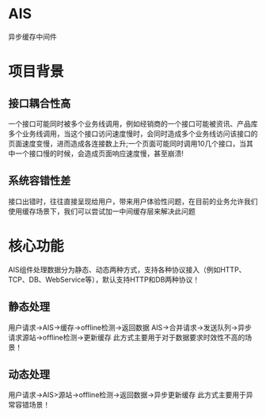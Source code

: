 # AIS
异步缓存中间件
# 项目背景
## 接口耦合性高
   一个接口可能同时被多个业务线调用，例如经销商的一个接口可能被资讯、产品库多个业务线调用，当这个接口访问速度慢时，会同时造成多个业务线访问该接口的页面速度变慢，进而造成各连接数上升;一个页面可能同时调用10几个接口，当其中一个接口慢的时候，会造成页面响应速度慢，甚至崩溃!
## 系统容错性差
   接口出错时，往往直接呈现给用户，带来用户体验性问题，在目前的业务允许我们使用缓存场景下，我们可以尝试加一中间缓存层来解决此问题

# 核心功能
   AIS组件处理数据分为静态、动态两种方式，支持各种协议接入（例如HTTP、TCP、DB、WebService等），默认支持HTTP和DB两种协议！
## 静态处理
   用户请求->AIS->缓存->offline检测->返回数据
   AIS->合并请求->发送队列->异步请求源站->offline检测->更新缓存
   此方式主要用于对于数据要求时效性不高的场景！
      
## 动态处理
   用户请求->AIS>源站->offline检测->返回数据->异步更新缓存
   此方式主要用于异常容错场景！
